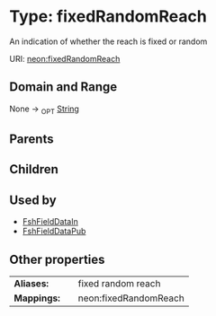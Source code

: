
# Type: fixedRandomReach


An indication of whether the reach is fixed or random

URI: [neon:fixedRandomReach](https://data.neonscience.org/fixedRandomReach)


## Domain and Range

None ->  <sub>OPT</sub> [String](types/String.md)

## Parents


## Children


## Used by

 * [FshFieldDataIn](FshFieldDataIn.md)
 * [FshFieldDataPub](FshFieldDataPub.md)

## Other properties

|  |  |  |
| --- | --- | --- |
| **Aliases:** | | fixed random reach |
| **Mappings:** | | neon:fixedRandomReach |


